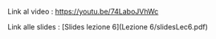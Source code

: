 Link al video : https://youtu.be/74LaboJVhWc

Link alle slides : [Slides lezione 6](Lezione 6/slidesLec6.pdf)